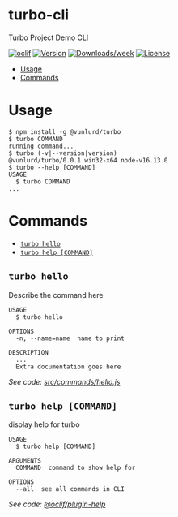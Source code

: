 turbo-cli
=========

Turbo Project Demo CLI

[![oclif](https://img.shields.io/badge/cli-oclif-brightgreen.svg)](https://oclif.io)
[![Version](https://img.shields.io/npm/v/turbo-cli.svg)](https://npmjs.org/package/turbo-cli)
[![Downloads/week](https://img.shields.io/npm/dw/turbo-cli.svg)](https://npmjs.org/package/turbo-cli)
[![License](https://img.shields.io/npm/l/turbo-cli.svg)](https://github.com/vunlurd/cli-demo/blob/master/package.json)

<!-- toc -->
* [Usage](#usage)
* [Commands](#commands)
<!-- tocstop -->
# Usage
<!-- usage -->
```sh-session
$ npm install -g @vunlurd/turbo
$ turbo COMMAND
running command...
$ turbo (-v|--version|version)
@vunlurd/turbo/0.0.1 win32-x64 node-v16.13.0
$ turbo --help [COMMAND]
USAGE
  $ turbo COMMAND
...
```
<!-- usagestop -->
# Commands
<!-- commands -->
* [`turbo hello`](#turbo-hello)
* [`turbo help [COMMAND]`](#turbo-help-command)

## `turbo hello`

Describe the command here

```
USAGE
  $ turbo hello

OPTIONS
  -n, --name=name  name to print

DESCRIPTION
  ...
  Extra documentation goes here
```

_See code: [src/commands/hello.js](https://github.com/vunlurd/cli-demo/blob/v0.0.1/src/commands/hello.js)_

## `turbo help [COMMAND]`

display help for turbo

```
USAGE
  $ turbo help [COMMAND]

ARGUMENTS
  COMMAND  command to show help for

OPTIONS
  --all  see all commands in CLI
```

_See code: [@oclif/plugin-help](https://github.com/oclif/plugin-help/blob/v3.2.5/src/commands/help.ts)_
<!-- commandsstop -->
